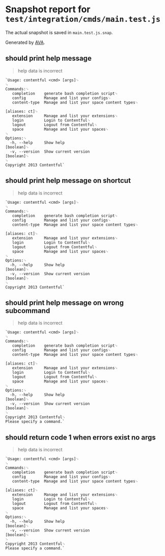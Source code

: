 # Snapshot report for `test/integration/cmds/main.test.js`

The actual snapshot is saved in `main.test.js.snap`.

Generated by [AVA](https://ava.li).

## should print help message

> help data is incorrect

    `Usage: contentful <cmd> [args]␊
    ␊
    Commands:␊
       completion    generate bash completion script␊
       config        Manage and list your configs␊
       content-type  Manage and list your space content types␊
                                                                       [aliases: ct]␊
       extension     Manage and list your extensions␊
       login         Login to Contentful␊
       logout        Logout from Contentful␊
       space         Manage and list your spaces␊
    ␊
    Options:␊
      -h, --help     Show help                                             [boolean]␊
      -v, --version  Show current version                                  [boolean]␊
    ␊
    Copyright 2013 Contentful`

## should print help message on shortcut

> help data is incorrect

    `Usage: contentful <cmd> [args]␊
    ␊
    Commands:␊
       completion    generate bash completion script␊
       config        Manage and list your configs␊
       content-type  Manage and list your space content types␊
                                                                       [aliases: ct]␊
       extension     Manage and list your extensions␊
       login         Login to Contentful␊
       logout        Logout from Contentful␊
       space         Manage and list your spaces␊
    ␊
    Options:␊
      -h, --help     Show help                                             [boolean]␊
      -v, --version  Show current version                                  [boolean]␊
    ␊
    Copyright 2013 Contentful`

## should print help message on wrong subcommand

> help data is incorrect

    `Usage: contentful <cmd> [args]␊
    ␊
    Commands:␊
       completion    generate bash completion script␊
       config        Manage and list your configs␊
       content-type  Manage and list your space content types␊
                                                                       [aliases: ct]␊
       extension     Manage and list your extensions␊
       login         Login to Contentful␊
       logout        Logout from Contentful␊
       space         Manage and list your spaces␊
    ␊
    Options:␊
      -h, --help     Show help                                             [boolean]␊
      -v, --version  Show current version                                  [boolean]␊
    ␊
    Copyright 2013 Contentful␊
    Please specify a command.`

## should return code 1 when errors exist no args

> help data is incorrect

    `Usage: contentful <cmd> [args]␊
    ␊
    Commands:␊
       completion    generate bash completion script␊
       config        Manage and list your configs␊
       content-type  Manage and list your space content types␊
                                                                       [aliases: ct]␊
       extension     Manage and list your extensions␊
       login         Login to Contentful␊
       logout        Logout from Contentful␊
       space         Manage and list your spaces␊
    ␊
    Options:␊
      -h, --help     Show help                                             [boolean]␊
      -v, --version  Show current version                                  [boolean]␊
    ␊
    Copyright 2013 Contentful␊
    Please specify a command.`
